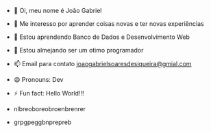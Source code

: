 - 👋 Oi, meu nome é João Gabriel
- 👀 Me interesso por aprender coisas novas e ter novas experiências
- 🌱 Estou aprendendo Banco de Dados e Desenvolvimento Web
- 💞️ Estou almejando ser um otimo programador
- 📫 Email para contato joaogabrielsoaresdesiqueira@gmial.com
- 😄 Pronouns: Dev
- ⚡ Fun fact: Hello World!!!

- nlbreoboreobroenbrenrer
- grpgpeggbnprepreb
